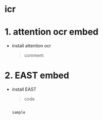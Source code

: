 # icr
# 1. attention ocr embed
* install attention ocr
  > comment
  
# 2. EAST embed
* install EAST
  > code
  <pre><code>
  sample
  </code></pre>
